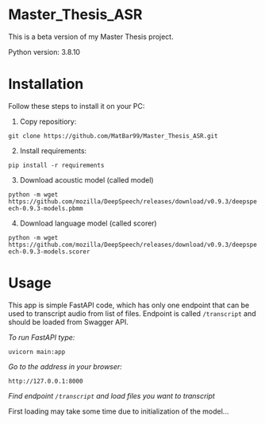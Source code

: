 # Master_Thesis_ASR

This is a beta version of my Master Thesis project.

Python version: 3.8.10

# Installation
Follow these steps to install it on your PC:

1. Copy repositiory:

`git clone https://github.com/MatBar99/Master_Thesis_ASR.git`


2. Install requirements: 

`pip install -r requirements`


3. Download acoustic model (called model)

`python -m wget https://github.com/mozilla/DeepSpeech/releases/download/v0.9.3/deepspeech-0.9.3-models.pbmm`


4. Download language model (called scorer) 

`python -m wget https://github.com/mozilla/DeepSpeech/releases/download/v0.9.3/deepspeech-0.9.3-models.scorer`


# Usage
This app is simple FastAPI code, which has only one endpoint that can be used to transcript 
audio from list of files.
Endpoint is called `/transcript` and should be loaded from Swagger API.

*To run FastAPI type:*

`uvicorn main:app`

*Go to the address in your browser:*

`http://127.0.0.1:8000`

*Find endpoint `/transcript` and load files you want to transcript*


First loading may take some time due to initialization of the model...


